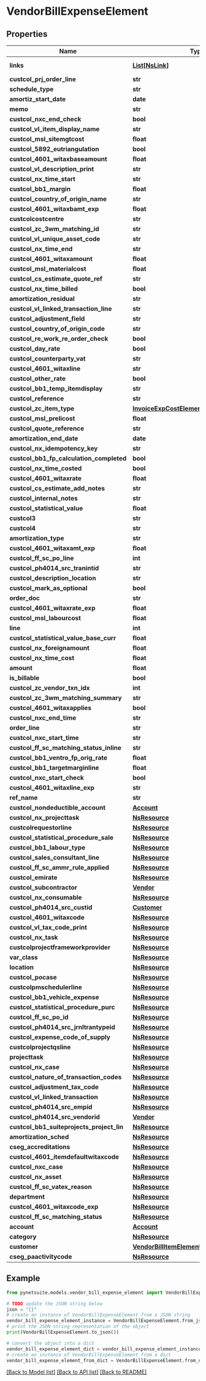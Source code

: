 # VendorBillExpenseElement


## Properties

Name | Type | Description | Notes
------------ | ------------- | ------------- | -------------
**links** | [**List[NsLink]**](NsLink.md) |  | [optional] [readonly] 
**custcol_prj_order_line** | **str** |  | [optional] 
**schedule_type** | **str** |  | [optional] 
**amortiz_start_date** | **date** |  | [optional] 
**memo** | **str** |  | [optional] 
**custcol_nxc_end_check** | **bool** |  | [optional] 
**custcol_vl_item_display_name** | **str** |  | [optional] 
**custcol_msl_sitemgtcost** | **float** |  | [optional] 
**custcol_5892_eutriangulation** | **bool** |  | [optional] 
**custcol_4601_witaxbaseamount** | **float** |  | [optional] 
**custcol_vl_description_print** | **str** |  | [optional] 
**custcol_nx_time_start** | **str** |  | [optional] 
**custcol_bb1_margin** | **float** |  | [optional] 
**custcol_country_of_origin_name** | **str** |  | [optional] 
**custcol_4601_witaxbamt_exp** | **float** |  | [optional] 
**custcolcostcentre** | **str** |  | [optional] 
**custcol_zc_3wm_matching_id** | **str** |  | [optional] 
**custcol_vl_unique_asset_code** | **str** |  | [optional] 
**custcol_nx_time_end** | **str** |  | [optional] 
**custcol_4601_witaxamount** | **float** |  | [optional] 
**custcol_msl_materialcost** | **float** |  | [optional] 
**custcol_cs_estimate_quote_ref** | **str** |  | [optional] 
**custcol_nx_time_billed** | **bool** |  | [optional] 
**amortization_residual** | **str** |  | [optional] 
**custcol_vl_linked_transaction_line** | **str** |  | [optional] 
**custcol_adjustment_field** | **str** |  | [optional] 
**custcol_country_of_origin_code** | **str** |  | [optional] 
**custcol_re_work_re_order_check** | **bool** |  | [optional] 
**custcol_day_rate** | **bool** |  | [optional] 
**custcol_counterparty_vat** | **str** |  | [optional] 
**custcol_4601_witaxline** | **str** |  | [optional] 
**custcol_other_rate** | **bool** |  | [optional] 
**custcol_bb1_temp_itemdisplay** | **str** |  | [optional] 
**custcol_reference** | **str** |  | [optional] 
**custcol_zc_item_type** | [**InvoiceExpCostElementCustcolZcItemType**](InvoiceExpCostElementCustcolZcItemType.md) |  | [optional] 
**custcol_msl_prelicost** | **float** |  | [optional] 
**custcol_quote_reference** | **str** |  | [optional] 
**amortization_end_date** | **date** |  | [optional] 
**custcol_nx_idempotency_key** | **str** |  | [optional] 
**custcol_bb1_fp_calculation_completed** | **bool** |  | [optional] 
**custcol_nx_time_costed** | **bool** |  | [optional] 
**custcol_4601_witaxrate** | **float** |  | [optional] 
**custcol_cs_estimate_add_notes** | **str** |  | [optional] 
**custcol_internal_notes** | **str** |  | [optional] 
**custcol_statistical_value** | **float** |  | [optional] 
**custcol3** | **str** |  | [optional] 
**custcol4** | **str** |  | [optional] 
**amortization_type** | **str** |  | [optional] 
**custcol_4601_witaxamt_exp** | **float** |  | [optional] 
**custcol_ff_sc_po_line** | **int** |  | [optional] 
**custcol_ph4014_src_tranintid** | **str** |  | [optional] 
**custcol_description_location** | **str** |  | [optional] 
**custcol_mark_as_optional** | **bool** |  | [optional] 
**order_doc** | **str** |  | [optional] 
**custcol_4601_witaxrate_exp** | **float** |  | [optional] 
**custcol_msl_labourcost** | **float** |  | [optional] 
**line** | **int** |  | [optional] 
**custcol_statistical_value_base_curr** | **float** |  | [optional] 
**custcol_nx_foreignamount** | **float** |  | [optional] 
**custcol_nx_time_cost** | **float** |  | [optional] 
**amount** | **float** |  | [optional] 
**is_billable** | **bool** |  | [optional] 
**custcol_zc_vendor_txn_idx** | **int** |  | [optional] 
**custcol_zc_3wm_matching_summary** | **str** |  | [optional] 
**custcol_4601_witaxapplies** | **bool** |  | [optional] 
**custcol_nxc_end_time** | **str** |  | [optional] 
**order_line** | **str** |  | [optional] 
**custcol_nxc_start_time** | **str** |  | [optional] 
**custcol_ff_sc_matching_status_inline** | **str** |  | [optional] 
**custcol_bb1_ventro_fp_orig_rate** | **float** |  | [optional] 
**custcol_bb1_targetmarginline** | **float** |  | [optional] 
**custcol_nxc_start_check** | **bool** |  | [optional] 
**custcol_4601_witaxline_exp** | **str** |  | [optional] 
**ref_name** | **str** |  | [optional] 
**custcol_nondeductible_account** | [**Account**](Account.md) |  | [optional] 
**custcol_nx_projecttask** | [**NsResource**](NsResource.md) |  | [optional] 
**custcolrequestorline** | [**NsResource**](NsResource.md) |  | [optional] 
**custcol_statistical_procedure_sale** | [**NsResource**](NsResource.md) |  | [optional] 
**custcol_bb1_labour_type** | [**NsResource**](NsResource.md) |  | [optional] 
**custcol_sales_consultant_line** | [**NsResource**](NsResource.md) |  | [optional] 
**custcol_ff_sc_ammr_rule_applied** | [**NsResource**](NsResource.md) |  | [optional] 
**custcol_emirate** | [**NsResource**](NsResource.md) |  | [optional] 
**custcol_subcontractor** | [**Vendor**](Vendor.md) |  | [optional] 
**custcol_nx_consumable** | [**NsResource**](NsResource.md) |  | [optional] 
**custcol_ph4014_src_custid** | [**Customer**](Customer.md) |  | [optional] 
**custcol_4601_witaxcode** | [**NsResource**](NsResource.md) |  | [optional] 
**custcol_vl_tax_code_print** | [**NsResource**](NsResource.md) |  | [optional] 
**custcol_nx_task** | [**NsResource**](NsResource.md) |  | [optional] 
**custcolprojectframeworkprovider** | [**NsResource**](NsResource.md) |  | [optional] 
**var_class** | [**NsResource**](NsResource.md) |  | [optional] 
**location** | [**NsResource**](NsResource.md) |  | [optional] 
**custcol_pocase** | [**NsResource**](NsResource.md) |  | [optional] 
**custcolpmschedulerline** | [**NsResource**](NsResource.md) |  | [optional] 
**custcol_bb1_vehicle_expense** | [**NsResource**](NsResource.md) |  | [optional] 
**custcol_statistical_procedure_purc** | [**NsResource**](NsResource.md) |  | [optional] 
**custcol_ff_sc_po_id** | [**NsResource**](NsResource.md) |  | [optional] 
**custcol_ph4014_src_jrnltrantypeid** | [**NsResource**](NsResource.md) |  | [optional] 
**custcol_expense_code_of_supply** | [**NsResource**](NsResource.md) |  | [optional] 
**custcolprojectqsline** | [**NsResource**](NsResource.md) |  | [optional] 
**projecttask** | [**NsResource**](NsResource.md) |  | [optional] 
**custcol_nx_case** | [**NsResource**](NsResource.md) |  | [optional] 
**custcol_nature_of_transaction_codes** | [**NsResource**](NsResource.md) |  | [optional] 
**custcol_adjustment_tax_code** | [**NsResource**](NsResource.md) |  | [optional] 
**custcol_vl_linked_transaction** | [**NsResource**](NsResource.md) |  | [optional] 
**custcol_ph4014_src_empid** | [**NsResource**](NsResource.md) |  | [optional] 
**custcol_ph4014_src_vendorid** | [**Vendor**](Vendor.md) |  | [optional] 
**custcol_bb1_suiteprojects_project_lin** | [**NsResource**](NsResource.md) |  | [optional] 
**amortization_sched** | [**NsResource**](NsResource.md) |  | [optional] 
**cseg_accreditations** | [**NsResource**](NsResource.md) |  | [optional] 
**custcol_4601_itemdefaultwitaxcode** | [**NsResource**](NsResource.md) |  | [optional] 
**custcol_nxc_case** | [**NsResource**](NsResource.md) |  | [optional] 
**custcol_nx_asset** | [**NsResource**](NsResource.md) |  | [optional] 
**custcol_ff_sc_vatex_reason** | [**NsResource**](NsResource.md) |  | [optional] 
**department** | [**NsResource**](NsResource.md) |  | [optional] 
**custcol_4601_witaxcode_exp** | [**NsResource**](NsResource.md) |  | [optional] 
**custcol_ff_sc_matching_status** | [**NsResource**](NsResource.md) |  | [optional] 
**account** | [**Account**](Account.md) |  | [optional] 
**category** | [**NsResource**](NsResource.md) |  | [optional] 
**customer** | [**VendorBillItemElementCustomer**](VendorBillItemElementCustomer.md) |  | [optional] 
**cseg_paactivitycode** | [**NsResource**](NsResource.md) |  | [optional] 

## Example

```python
from pynetsuite.models.vendor_bill_expense_element import VendorBillExpenseElement

# TODO update the JSON string below
json = "{}"
# create an instance of VendorBillExpenseElement from a JSON string
vendor_bill_expense_element_instance = VendorBillExpenseElement.from_json(json)
# print the JSON string representation of the object
print(VendorBillExpenseElement.to_json())

# convert the object into a dict
vendor_bill_expense_element_dict = vendor_bill_expense_element_instance.to_dict()
# create an instance of VendorBillExpenseElement from a dict
vendor_bill_expense_element_from_dict = VendorBillExpenseElement.from_dict(vendor_bill_expense_element_dict)
```
[[Back to Model list]](../README.md#documentation-for-models) [[Back to API list]](../README.md#documentation-for-api-endpoints) [[Back to README]](../README.md)


